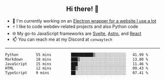 <h2 align="center">Hi there! 👋</h2>

- 🔭 I'm currently working on an [Electron wrapper for a website I use a lot](https://github.com/ConwayTech-Dev/MyPolyPlus)
- ⚡ I like to code webdev-related projects and also Python code
- 🌐 My go-to JavaScript frameworks are [Svelte](https://svelte.dev/), [Astro](https://astro.build/), and [React](https://react.dev/)
- 📫 You can reach me at my Discord at <code>conwaytech</code>

***

<!--START_SECTION:waka-->

```txt
Python        55 mins         ██████████▒░░░░░░░░░░░░░░   41.99 %
Markdown      18 mins         ███▒░░░░░░░░░░░░░░░░░░░░░   13.80 %
JavaScript    15 mins         ███░░░░░░░░░░░░░░░░░░░░░░   11.46 %
HTML          12 mins         ██▒░░░░░░░░░░░░░░░░░░░░░░   09.43 %
TypeScript    9 mins          ██░░░░░░░░░░░░░░░░░░░░░░░   07.41 %
```

<!--END_SECTION:waka-->
